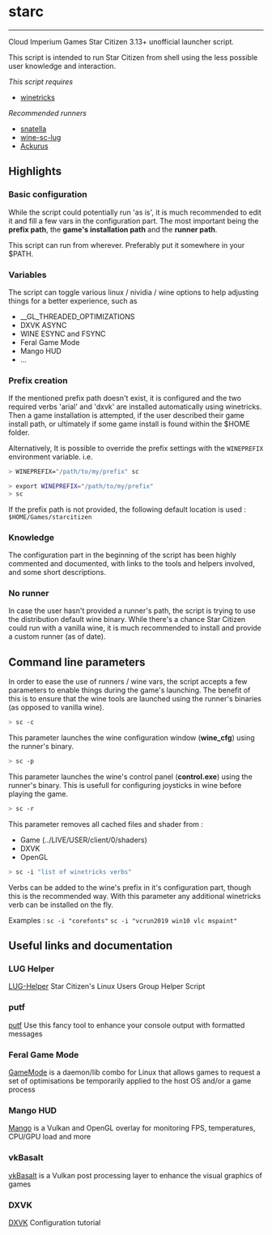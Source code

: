 # starc
---
Cloud Imperium Games Star Citizen 3.13+ unofficial launcher script.

This script is intended to run Star Citizen from shell using the less possible user knowledge and interaction.

_This script requires_
- [winetricks](https://github.com/Winetricks/winetricks)

_Recommended runners_
- [snatella](https://github.com/snatella/wine-runner-sc/releases/tag/wine-v6.6)
- [wine-sc-lug](https://github.com/gort818/wine-sc-lug/releases/tag/6.11)
- [Ackurus](https://github.com/Ackurus/wine/releases/tag/lutris-6.4-sc)

## Highlights

### Basic configuration
While the script could potentially run 'as is', it is much recommended to edit it and fill a few vars in the configuration part. The most important being the **prefix path**, the **game's installation path** and the **runner path**.

This script can run from wherever. Preferably put it somewhere in your $PATH.

### Variables
The script can toggle various linux / nividia / wine options to help adjusting things for a better experience, such as
- __GL_THREADED_OPTIMIZATIONS
- DXVK ASYNC
- WINE ESYNC and FSYNC
- Feral Game Mode
- Mango HUD
- ...

### Prefix creation
If the mentioned prefix path doesn't exist, it is configured and the two required verbs 'arial' and 'dxvk' are installed automatically using winetricks. Then a game installation is attempted, if the user described their game install path, or ultimately if some game install is found within the $HOME folder.

Alternatively, It is possible to override the prefix settings with the `WINEPREFIX` environment variable. i.e.
```bash
> WINEPREFIX="/path/to/my/prefix" sc
```
```bash
> export WINEPREFIX="/path/to/my/prefix"
> sc
```

If the prefix path is not provided, the following default location is used : `$HOME/Games/starcitizen`

### Knowledge
The configuration part in the beginning of the script has been highly commented and documented, with links to the tools and helpers involved, and some short descriptions.

### No runner
In case the user hasn't provided a runner's path, the script is trying to use the distribution default wine binary. While there's a chance Star Citizen could run with a vanilla wine, it is much recommended to install and provide a custom runner (as of date).


## Command line parameters
In order to ease the use of runners / wine vars, the script accepts a few parameters to enable things during the game's launching. The benefit of this is to ensure that the wine tools are launched using the runner's binaries (as opposed to vanilla wine).

```bash
> sc -c
```
This parameter launches the wine configuration window (**wine_cfg**) using the runner's binary.

```bash
> sc -p
```
This parameter launches the wine's control panel (**control.exe**) using the runner's binary.
This is usefull for configuring joysticks in wine before playing the game.

```bash
> sc -r
```
This parameter removes all cached files and shader from :
- Game (../LIVE/USER/client/0/shaders)
- DXVK
- OpenGL

```bash
> sc -i "list of winetricks verbs"
```
Verbs can be added to the wine's prefix in it's configuration part, though this is the recommended way. With this parameter any additional winetricks verb can be installed on the fly.

Examples : `sc -i "corefonts"`
           `sc -i "vcrun2019 win10 vlc mspaint"`

## Useful links and documentation

### LUG Helper
[LUG-Helper](https://github.com/the-sane/lug-helper) Star Citizen's Linux Users Group Helper Script 
### putf
[putf](https://github.com/FRUiT-git/putf) Use this fancy tool to enhance your console output with formatted messages
### Feral Game Mode
[GameMode](https://github.com/FeralInteractive/gamemode) is a daemon/lib combo for Linux that allows games to request a set of optimisations be temporarily applied to the host OS and/or a game process
### Mango HUD
[Mango](https://github.com/flightlessmango/MangoHud) is a Vulkan and OpenGL overlay for monitoring FPS, temperatures, CPU/GPU load and more
### vkBasalt
[vkBasalt](https://github.com/DadSchoorse/vkBasalt) is a Vulkan post processing layer to enhance the visual graphics of games
### DXVK
[DXVK](https://github.com/doitsujin/dxvk/wiki/Configuration) Configuration tutorial


